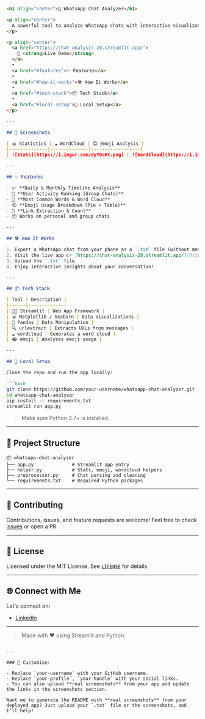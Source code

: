 ````markdown
<h1 align="center">💬 WhatsApp Chat Analyzer</h1>

<p align="center">
  A powerful tool to analyze WhatsApp chats with interactive visualizations using <strong>Streamlit</strong> and <strong>Python</strong>.
</p>

<p align="center">
  <a href="https://chat-analysis-28.streamlit.app/">
    🔗 <strong>Live Demo</strong>
  </a>
  •
  <a href="#features">✨ Features</a>
  •
  <a href="#how-it-works">🛠 How It Works</a>
  •
  <a href="#tech-stack">📦 Tech Stack</a>
  •
  <a href="#local-setup">🚀 Local Setup</a>
</p>

---

## 📸 Screenshots

| 📊 Statistics | ☁️ WordCloud | 😊 Emoji Analysis |
|--------------|--------------|------------------|
| ![Stats](https://i.imgur.com/dyYDoHt.png) | ![WordCloud](https://i.imgur.com/EmAJ3Cn.png) | ![Emoji](https://i.imgur.com/BZlWYzd.png) |

---

## ✨ Features

- 📈 **Daily & Monthly Timeline Analysis**
- 👥 **User Activity Ranking (Group Chats)**
- 🧠 **Most Common Words & Word Cloud**
- 😊 **Emoji Usage Breakdown (Pie + Table)**
- 🔗 **Link Extraction & Count**
- 📦 Works on personal and group chats

---

## 🛠 How It Works

1. Export a WhatsApp chat from your phone as a `.txt` file (without media).
2. Visit the live app 👉 [https://chat-analysis-28.streamlit.app/](https://chat-analysis-28.streamlit.app/)
3. Upload the `.txt` file.
4. Enjoy interactive insights about your conversation!

---

## 📦 Tech Stack

| Tool | Description |
|------|-------------|
| 🧑‍💻 Streamlit | Web App Framework |
| 📊 Matplotlib / Seaborn | Data Visualizations |
| 📄 Pandas | Data Manipulation |
| 🔍 urlextract | Extracts URLs from messages |
| ☁️ wordcloud | Generates a word cloud |
| 😂 emoji | Analyzes emoji usage |

---

## 🚀 Local Setup

Clone the repo and run the app locally:

```bash
git clone https://github.com/your-username/whatsapp-chat-analyzer.git
cd whatsapp-chat-analyzer
pip install -r requirements.txt
streamlit run app.py
````

> Make sure Python 3.7+ is installed.

---

## 📁 Project Structure

```
📦 whatsapp-chat-analyzer
├── app.py              # Streamlit app entry
├── helper.py           # Stats, emoji, wordcloud helpers
├── preprocessor.py     # Chat parsing and cleaning
└── requirements.txt    # Required Python packages
```

---

## 🤝 Contributing

Contributions, issues, and feature requests are welcome! Feel free to check [issues](https://github.com/your-username/whatsapp-chat-analyzer/issues) or open a PR.

---

## 📜 License

Licensed under the MIT License. See [`LICENSE`](LICENSE) for details.

---

## 🌐 Connect with Me

Let's connect on:

* [LinkedIn](https://www.linkedin.com/in/tejanadella/) 

---

> Made with ❤️ using Streamlit and Python.

```

---

### 🔧 Customize:

- Replace `your-username` with your GitHub username.
- Replace `your-profile`, `your-handle` with your social links.
- You can also upload **real screenshots** from your app and update the links in the screenshots section.

Want me to generate the README with **real screenshots** from your deployed app? Just upload your `.txt` file or the screenshots, and I’ll help!
```
